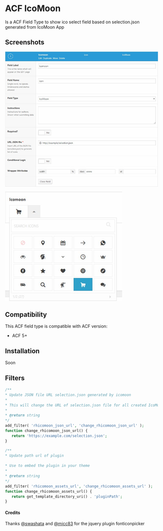 # ACF IcoMoon
Is a ACF Field Type to show ico select field based on selection.json generated from IcoMoon App

## Screenshots
![Field Type Settings ACF](/screenshots/screenshot-acf-config.jpg?raw=true "Field Type Settings ACF")

![Icon List](/screenshots/screenshot-acf-rendered-field.jpg?raw=true "Icon List")

## Compatibility

This ACF field type is compatible with ACF version:

* ACF 5+

## Installation

Soon

## Filters

```php
/**
* Update JSON file URL selection.json generated by icomoon
*
* This will change the URL of selection.json file for all created IcoMoon fields
*
* @return string
*/
add_filter( 'rhicomoon_json_url', 'change_rhicomoon_json_url' );
function change_rhicomoon_json_url() {
   return 'https://example.com/selection.json';
}
```

```php
/**
* Update path url of plugin

* Use to embed the plugin in your theme
*
* @return string
*/
add_filter( 'rhicomoon_assets_url', 'change_rhicomoon_assets_url' );
function change_rhicomoon_assets_url() {
   return get_template_directory_uri() . 'pluginPath';
}
```

#### Credits
Thanks [@swashata](https://github.com/swashata) and [@micc83](https://github.com/micc83) for the jquery plugin fonticonpicker